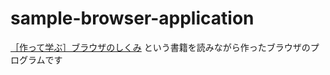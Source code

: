 # sample-browser-application

[［作って学ぶ］ブラウザのしくみ](https://gihyo.jp/book/2024/978-4-297-14546-0/support) という書籍を読みながら作ったブラウザのプログラムです
